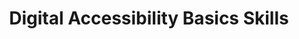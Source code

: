 ---
title: Digital Accessibility Basics Skills
type: presentation
description: Improving your skills with tutorials, videos...
slides:
  ## ↹ Tab, ↑ Shift,Ctrl, Cmd, ↵ Enter, ⊞ Win, ⌘ CMD
  content:
    - part: Project Requirement
    - texte: |-
        ### Project Requirement

        1. Knowing Accessibility in all its dimensions
        1. Choose your level of requirement
        1. Finding blocking points
        1. Estimate your need for consultancy
    - title: Accessibility is a language
    - image: triangle2.svg | Without Accessibility
    - image: triangle3.svg | With Accessibility
    - title: Compliance, Education and Culture
    - image: triangle4.svg
    - image: triangle5.svg 
    - image: triangle6.svg
    - part: Universal Accessibility
    - title: Assistive technologies | assistivedevice.jpg
    - title: Quizz
    - texte: |-
        ### Proposal 1

        > Digital accessibility means making digital content and services **understandable** and **usable** for people with disabilities.
    - texte: |-
        ### Proposal 2

        > **Enabling** people with disabilities to participate in social and cultural life and in economic activities
    - texte: |-
        ### Proposal 3

        > **Ensuring** “full and effective participation and inclusion in society” (Convention on the Rights of Persons with Disabilities)
    - texte: |-
        What is your opinion? 
    - part: Technical section
    - title: WCAG <small>(Web Content Accessibility Guidelines)</small>
    - texte: |-
        > The WCAG 1.0 were published and became a W3C recommendation on 5 May 1999.  
        > **Wikipedia**
    - texte: |-
        > They are a set of recommendations for making Web content more **accessible**, primarily for people with disabilities—but also for all **user agents**.  
        > **Wikipedia**
    - focus: |-
        ## Keyboard Navigation
    - image: keyboard.png | [https://a11y-guidelines.orange.com/en/web/toolbox/methods-and-test-tools/keyboard-navigation/](https://a11y-guidelines.orange.com/en/web/toolbox/methods-and-test-tools/keyboard-navigation/)
    - keyboard: Move to the focus | ↹ Tab
    - keyboard: Move backwards the focus | ↑ Shift, ↹ Tab
    - keyboard: Activate the element that has the focus | ↵ Enter
    - keyboard: Check/Uncheck a checkbox | Spacebar
    - keyboard: Change the selection of the radio buttons, to move in a drop-down list, or to scroll (scrollbar) when available | Arrow Keys
    - title: Pages Title
    - texte: |-
       ### Web pages
       1. https://moj.gov.vn/en/Pages/home.aspx
       1. https://moj.gov.vn/en/pages/comment.aspx
    - title: Skipping Links and focus
    - keyboard: Move to the focus | ↹ Tab
    - texte: |-
       ### Web pages
       1. https://moj.gov.vn/en/pages/comment.aspx
       1. https://www.bbc.com/
       1. https://www.aclu.org/
    - title: Magnifier
    - keyboard: Open "magnifier" | ⊞ Win, +
    - title: Contrasts
    - html: "<div style='width:80vw;padding:3rem;margin:auto;background:#333;border:6px solid #000;overflow:hidden;color:#999;border-radius:10px;'><h2 style='color:currentColor;'>Heading 2</h2><p style='color:currentColor;'>Text text text text text text text text text text text text text text text text text text text text text text text text</p><br><button style='padding:1rem;border: 6px solid currentColor;background:transparent;font-weight:bold;font-size:3rem;color:red;'>Submit</button><a href='https://www.smashingmagazine.com/2014/10/color-contrast-tips-and-tools-for-accessibility/'></a></div>"
    - image: contrast.png
    - title: Titles
    - texte: |-
       ## Level 2
       ### Level 3
       Text text text text text text text text text text text text text text text text text text text text text text text text
       ### Level 3
       Text text text text text text text text text text text text text text text text text text text text text text text
    - texte: |-
       ### Web pages
       1. https://english.molisa.gov.vn/
    - title: Understandable content
    - part: Limits
    - texte: |-
       ### quick results<br><=><br>Long Term Strategy
    - texte: |-
       ### Big Panel<br><=><br>High specificity
    - part: Big Picture
    - texte: |-
       ### Web pages
       1. User Tests for Critical Issues
       1. Creating competition 
---